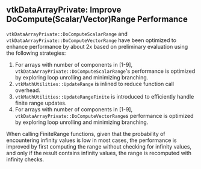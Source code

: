 ## vtkDataArrayPrivate: Improve DoCompute(Scalar/Vector)Range Performance

`vtkDataArrayPrivate::DoComputeScalarRange` and `vtkDataArrayPrivate::DoComputeVectorRange` have been optimized to
enhance performance by about 2x based on preliminary evaluation using the following strategies:

1. For arrays with number of components in [1-9], `vtkDataArrayPrivate::DoComputeScalarRange`'s performance is optimized
   by exploring loop unrolling and minimizing branching.
2. `vtkMathUtilities::UpdateRange` is inlined to reduce function call overhead.
3. `vtkMathUtilities::UpdateRangeFinite` is introduced to efficiently handle finite range updates.
4. For arrays with number of components in [1-9], `vtkDataArrayPrivate::DoComputeVectorRange`s performance is optimized
   by exploring loop unrolling and minimizing branching.

When calling FiniteRange functions, given that the probability of encountering infinity values is low in most cases,
the performance is improved by first computing the range without checking for infinity values, and only if the result
contains infinity values, the range is recomputed with infinity checks.
